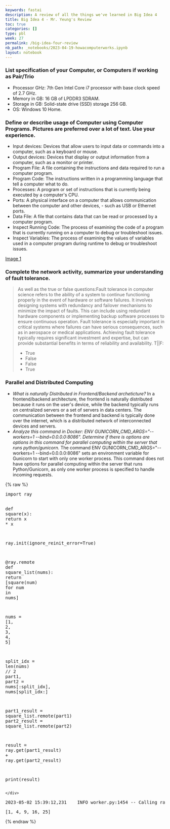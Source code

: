 ```yaml
---
keywords: fastai
description: A review of all the things we've learned in Big Idea 4
title: Big Idea 4 - Mr. Yeung's Review
toc: true
categories: []
type: pbl
week: 27
permalink: /big-idea-four-review
nb_path: _notebooks/2023-04-19-howacomputerworks.ipynb
layout: notebook
---
```


<!--
#################################################
### THIS FILE WAS AUTOGENERATED! DO NOT EDIT! ###
#################################################
# file to edit: _notebooks/2023-04-19-howacomputerworks.ipynb
-->

<div class="container" id="notebook-container">
        
<div class="cell border-box-sizing text_cell rendered"><div class="inner_cell">
<div class="text_cell_render border-box-sizing rendered_html">
<h3 id="List-specification-of-your-Computer,-or-Computers-if-working-as-Pair/Trio">List specification of your Computer, or Computers if working as Pair/Trio<a class="anchor-link" href="#List-specification-of-your-Computer,-or-Computers-if-working-as-Pair/Trio"> </a></h3><ul>
<li>Processor GHz: 7th Gen Intel Core i7 processor with base clock speed of 2.7 GHz.</li>
<li>Memory in GB: 16 GB of LPDDR3 SDRAM.</li>
<li>Storage in GB: Solid-state drive (SSD) storage 256 GB.</li>
<li>OS: Windows 10 Home.</li>
</ul>

</div>
</div>
</div>
<div class="cell border-box-sizing text_cell rendered"><div class="inner_cell">
<div class="text_cell_render border-box-sizing rendered_html">
<h3 id="Define-or-describe-usage-of-Computer-using-Computer-Programs.-Pictures-are-preferred-over-a-lot-of-text.-Use-your-experience.">Define or describe usage of Computer using Computer Programs. Pictures are preferred over a lot of text. Use your experience.<a class="anchor-link" href="#Define-or-describe-usage-of-Computer-using-Computer-Programs.-Pictures-are-preferred-over-a-lot-of-text.-Use-your-experience."> </a></h3><ul>
<li>Input devices: Devices that allow users to input data or commands into a computer, such as a keyboard or mouse.</li>
<li>Output devices: Devices that display or output information from a computer, such as a monitor or printer.</li>
<li>Program File: A file containing the instructions and data required to run a computer program.</li>
<li>Program Code: The instructions written in a programming language that tell a computer what to do.</li>
<li>Processes: A program or set of instructions that is currently being executed by a computer's CPU.</li>
<li>Ports: A physical interface on a computer that allows communication between the computer and other devices, - such as USB or Ethernet ports.</li>
<li>Data File: A file that contains data that can be read or processed by a computer program.</li>
<li>Inspect Running Code: The process of examining the code of a program that is currently running on a computer to debug or troubleshoot issues.</li>
<li>Inspect Variables: The process of examining the values of variables used in a computer program during runtime to debug or troubleshoot issues.</li>
</ul>

</div>
</div>
</div>
<div class="cell border-box-sizing text_cell rendered"><div class="inner_cell">
<div class="text_cell_render border-box-sizing rendered_html">
<p><a href="https://res.cloudinary.com/cybercoders/image/upload/c_scale,g_south_east,l_cc_logo_bug_wenazs.png,w_40/v1557870077/Full_Stack_ebvf4s.png">Image 1</a></p>

</div>
</div>
</div>
<div class="cell border-box-sizing text_cell rendered"><div class="inner_cell">
<div class="text_cell_render border-box-sizing rendered_html">
<h3 id="Complete-the-network-activity,-summarize-your-understanding-of-fault-tolerance.">Complete the network activity, summarize your understanding of fault tolerance.<a class="anchor-link" href="#Complete-the-network-activity,-summarize-your-understanding-of-fault-tolerance."> </a></h3><blockquote><p>As well as the true or false questions:Fault tolerance in computer science refers to the ability of a system to continue functioning properly in the event of hardware or software failures. It involves designing systems with redundancy and failover mechanisms to minimize the impact of faults. This can include using redundant hardware components or implementing backup software processes to ensure continuous operation. Fault tolerance is especially important in critical systems where failures can have serious consequences, such as in aerospace or medical applications. Achieving fault tolerance typically requires significant investment and expertise, but can provide substantial benefits in terms of reliability and availability.
T||F:</p>
<ul>
<li>True</li>
<li>False</li>
<li>False</li>
<li>True</li>
</ul>
</blockquote>

</div>
</div>
</div>
<div class="cell border-box-sizing text_cell rendered"><div class="inner_cell">
<div class="text_cell_render border-box-sizing rendered_html">
<h3 id="Parallel-and-Distributed-Computing">Parallel and Distributed Computing<a class="anchor-link" href="#Parallel-and-Distributed-Computing"> </a></h3><ul>
<li><em>What is naturally Distributed in Frontend/Backend archeticture?</em> In a frontend/backend architecture, the frontend is naturally distributed because it runs on the user's device, while the backend typically runs on centralized servers or a set of servers in data centers. The communication between the frontend and backend is typically done over the internet, which is a distributed network of interconnected devices and servers.</li>
<li><em>Analyze this command in Docker: ENV GUNICORN_CMD_ARGS="--workers=1 --bind=0.0.0.0:8086". Determine if there is options are options in this command for parallel computing within the server that runs python/gunicorn.</em> The command ENV GUNICORN_CMD_ARGS="--workers=1 --bind=0.0.0.0:8086" sets an environment variable for Gunicorn to start with only one worker process. This command does not have options for parallel computing within the server that runs Python/Gunicorn, as only one worker process is specified to handle incoming requests.</li>
</ul>

</div>
</div>
</div>
    {% raw %}
    
<div class="cell border-box-sizing code_cell rendered">
<div class="input">

<div class="inner_cell">
    <div class="input_area">
<div class=" highlight hl-ipython3"><pre><span></span><span class="kn">import</span> <span class="nn">ray</span>

<span class="k">def</span> <span class="nf">square</span><span class="p">(</span><span class="n">x</span><span class="p">):</span>
    <span class="k">return</span> <span class="n">x</span> <span class="o">*</span> <span class="n">x</span>

<span class="n">ray</span><span class="o">.</span><span class="n">init</span><span class="p">(</span><span class="n">ignore_reinit_error</span><span class="o">=</span><span class="kc">True</span><span class="p">)</span>

<span class="nd">@ray</span><span class="o">.</span><span class="n">remote</span>
<span class="k">def</span> <span class="nf">square_list</span><span class="p">(</span><span class="n">nums</span><span class="p">):</span>
    <span class="k">return</span> <span class="p">[</span><span class="n">square</span><span class="p">(</span><span class="n">num</span><span class="p">)</span> <span class="k">for</span> <span class="n">num</span> <span class="ow">in</span> <span class="n">nums</span><span class="p">]</span>

<span class="n">nums</span> <span class="o">=</span> <span class="p">[</span><span class="mi">1</span><span class="p">,</span> <span class="mi">2</span><span class="p">,</span> <span class="mi">3</span><span class="p">,</span> <span class="mi">4</span><span class="p">,</span> <span class="mi">5</span><span class="p">]</span>

<span class="n">split_idx</span> <span class="o">=</span> <span class="nb">len</span><span class="p">(</span><span class="n">nums</span><span class="p">)</span> <span class="o">//</span> <span class="mi">2</span>
<span class="n">part1</span><span class="p">,</span> <span class="n">part2</span> <span class="o">=</span> <span class="n">nums</span><span class="p">[:</span><span class="n">split_idx</span><span class="p">],</span> <span class="n">nums</span><span class="p">[</span><span class="n">split_idx</span><span class="p">:]</span>

<span class="n">part1_result</span> <span class="o">=</span> <span class="n">square_list</span><span class="o">.</span><span class="n">remote</span><span class="p">(</span><span class="n">part1</span><span class="p">)</span>
<span class="n">part2_result</span> <span class="o">=</span> <span class="n">square_list</span><span class="o">.</span><span class="n">remote</span><span class="p">(</span><span class="n">part2</span><span class="p">)</span>

<span class="n">result</span> <span class="o">=</span> <span class="n">ray</span><span class="o">.</span><span class="n">get</span><span class="p">(</span><span class="n">part1_result</span><span class="p">)</span> <span class="o">+</span> <span class="n">ray</span><span class="o">.</span><span class="n">get</span><span class="p">(</span><span class="n">part2_result</span><span class="p">)</span>

<span class="nb">print</span><span class="p">(</span><span class="n">result</span><span class="p">)</span>
</pre></div>

    </div>
</div>
</div>

<div class="output_wrapper">
<div class="output">

<div class="output_area">

<div class="output_subarea output_stream output_stderr output_text">
<pre>2023-05-02 15:39:12,231	INFO worker.py:1454 -- Calling ray.init() again after it has already been called.
</pre>
</div>
</div>

<div class="output_area">

<div class="output_subarea output_stream output_stdout output_text">
<pre>[1, 4, 9, 16, 25]
</pre>
</div>
</div>

</div>
</div>

</div>
    {% endraw %}

</div>
 


